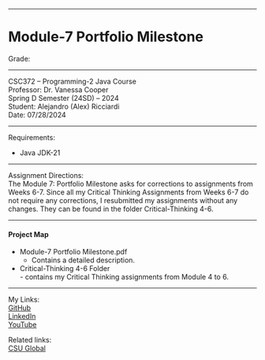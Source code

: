 ﻿-----------------------------------------------------------------------------------------------------------------------------
# Module-7 Portfolio Milestone

Grade:  

-----------------------------------------------------------------------------------------------------------------------------

CSC372 – Programming-2 Java Course  
Professor: Dr. Vanessa Cooper  
Spring D Semester (24SD) – 2024  
Student: Alejandro (Alex) Ricciardi  
Date: 07/28/2024   

-----------------------------------------------------------------------------------------------------------------------------

Requirements:  
- Java JDK-21  

-----------------------------------------------------------------------------------------------------------------------------

Assignment Directions:   
The Module 7: Portfolio Milestone asks for corrections to assignments from Weeks 6-7. Since all my Critical Thinking Assignments from Weeks 6-7 do not require any corrections, I resubmitted my assignments without any changes. They can be found in the folder Critical-Thinking 4-6.  

-----------------------------------------------------------------------------------------------------------------------------

#### Project Map
- Module-7 Portfolio Milestone.pdf  
	- Contains a detailed description.   
- Critical-Thinking 4-6 Folder  
      - contains my Critical Thinking assignments from Module 4 to 6.    

-----------------------------------------------------------------------------------------------------------------------------

My Links:   
[GitHub](https://github.com/Omegapy)  
[LinkedIn](https://www.linkedin.com/in/alex-ricciardi/)   
[YouTube](https://www.youtube.com/channel/UC4rMaQ7sqywMZkfS1xGh2AA)

Related links:  
[CSU Global](https://csuglobal.edu/) 

